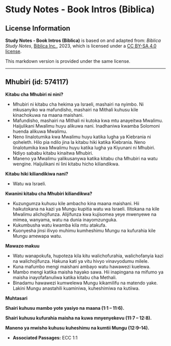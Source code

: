 # Study Notes - Book Intros (Biblica)

## License Information

**Study Notes - Book Intros (Biblica)** is based on and adapted from: _Biblica Study Notes_, [Biblica Inc.](https://www.biblica.com/), 2023, which is licensed under a [CC BY-SA 4.0 license](https://creativecommons.org/licenses/by-sa/4.0/legalcode.en).

This markdown version is provided under the same license.



--------------------------------

## Mhubiri (id: 574117)

**Kitabu cha** **Mhubiri ni nini?**

* Mhubiri ni kitabu cha hekima ya Israeli, mashairi na nyimbo. Ni mkusanyiko wa mafundisho, mashairi na Mithali kuhusu kile kinachokuwa na maana maishani.
* Mafundisho, mashairi na Mithali ni kutoka kwa mtu anayeitwa Mwalimu. Haijulikani Mwalimu huyu alikuwa nani. Inadhaniwa kwamba Solomoni huenda alikuwa Mwalimu.
* Neno linalotumika kwa Mwalimu huyu katika lugha ya Kiebrania ni qoheleth. Hilo pia ndilo jina la kitabu hiki katika Kiebrania. Neno linalotumika kwa Mwalimu huyu katika lugha ya Kiyunani ni Mhubiri. Ndiyo sababu kitabu kinaitwa Mhubiri.
* Maneno ya Mwalimu yalikusanywa katika kitabu cha Mhubiri na watu wengine. Haijulikani ni lini kitabu hicho kiliandikwa.

**Kitabu hiki kiliandikiwa nani?**

* Watu wa Israeli.

**Kwanini kitabu cha Mhubiri kiliandikwa?**

* Kuzungumza kuhusu kile ambacho kina maana maishani. Hii haikutokana na kazi ya Mungu kupitia watu wa Israeli. Ilitokana na kile Mwalimu alichojifunza. Alijifunza kwa kujisomea yeye mwenyewe na mimea, wanyama, watu na dunia inayomzunguka.
* Kukumbusha watu kwamba kila mtu atakufa.
* Kuonyesha jinsi ilivyo muhimu kumheshimu Mungu na kufurahia kile Mungu amewapa watu.

**Mawazo makuu**

* Watu wanapokufa, hupoteza kila kitu walichofurahia, walichofanyia kazi na walichojifunza. Hakuna kati ya vitu hivyo vinavyodumu milele.
* Kuna mafumbo mengi maishani ambayo watu hawawezi kuelewa.
* Mambo mengi katika maisha hayako sawa. Hii inapingana na mifumo ya maisha inayofafanuliwa katika kitabu cha Methali.
* Binadamu hawawezi kumwelewa Mungu kikamilifu na matendo yake. Lakini Mungu anastahili kuaminiwa, kuheshimiwa na kutiiwa.

**Muhtasari**

**Shairi kuhusu mambo yote yasiyo na maana (1:1 – 11:6\).**

**Shairi kuhusu kufurahia maisha na kuwa mnyenyekevu (11:7 – 12:8\).**

**Maneno ya mwisho kuhusu kuheshimu na kumtii Mungu (12:9–14\).**

* **Associated Passages:** ECC 1:1

